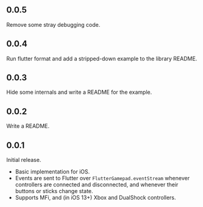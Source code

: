 ## 0.0.5

Remove some stray debugging code.

## 0.0.4

Run flutter format and add a stripped-down example to the library README.

## 0.0.3

Hide some internals and write a README for the example.

## 0.0.2

Write a README.

## 0.0.1

Initial release.

* Basic implementation for iOS.
* Events are sent to Flutter over `FlutterGamepad.eventStream` whenever controllers are connected and disconnected, and whenever their buttons or sticks change state.
* Supports MFi, and (in iOS 13+) Xbox and DualShock controllers.
